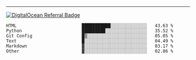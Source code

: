 ---
[![DigitalOcean Referral Badge](https://web-platforms.sfo2.digitaloceanspaces.com/WWW/Badge%203.svg)](https://www.digitalocean.com/?refcode=37fa54d82492&utm_campaign=Referral_Invite&utm_medium=Referral_Program&utm_source=badge)

<!--START_SECTION:waka-->

```text
HTML                         ███████████░░░░░░░░░░░░░░   43.63 %
Python                       █████████░░░░░░░░░░░░░░░░   35.52 %
Git Config                   █▒░░░░░░░░░░░░░░░░░░░░░░░   05.05 %
Text                         █░░░░░░░░░░░░░░░░░░░░░░░░   04.49 %
Markdown                     ▓░░░░░░░░░░░░░░░░░░░░░░░░   03.17 %
Other                        ▓░░░░░░░░░░░░░░░░░░░░░░░░   02.86 %
```

<!--END_SECTION:waka-->


[linkedin]: https://www.linkedin.com/in/mohamed-elh/


